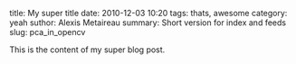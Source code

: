 title: My super title
date: 2010-12-03 10:20
tags: thats, awesome
category: yeah
suthor: Alexis Metaireau
summary: Short version for index and feeds
slug: pca_in_opencv

This is the content of my super blog post.
